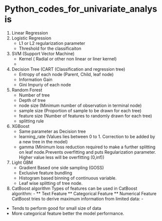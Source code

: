 ﻿# Python_codes_for_univariate_analysis
1. Linear Regression
2. Logistic Regression
    * L1 or L2 regularization parameter
    * Threshold for the classificaiton
4. SVM (Support Vector Machine)
    * Kernel ( Radial or other non linear or liner kernel)
    *  
6. Decision Tree (CART (Classification and regression tree)
    * Entropy of each node (Parent, Child, leaf node)
    * Information Gain 
    * Gini Impuriy of each node
7. Random Forest
    * Number of tree
    * Depth of tree
    * node size (Minimum number of observation in terminal node)
    * sample size (Proportion of sample to be drawn for each tree)
    * feature size (Number of features to randomly drawn for each tree)
    * splitting rule
8. XGBoost
    * Same parameter as Decision tree
    * learning_rate (Values lies between 0 to 1. Correction to be added by a new tree in the model)
    * gamma (Minimum loss reduction required to make a further splitting on leaf node.Prevents overfitting and puts Regularization parameter. Higher value less will be overfitting (0,inf))
9. Light GBM 
    * Gradient Based one side sampling (GOSS)
    * Exclusive feature bundling
    * Histogram based binning of continuous variable.
    * Leaf wise splitting of tree node.
10. CatBoost algorithm
    Types of features can be used in CatBoost algorithm: -
         ** Text Feature
         ** Categorical Feature
         ** Numerical Feature
    CatBoost tries to derive maximum information from limited data: -
   * Tends to perform good for small size of data
   * More categorical feature better the model performance.

